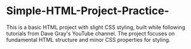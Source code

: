 # Simple-HTML-Project-Practice-
This is a basic HTML project with slight CSS styling, built while following tutorials from Dave Gray's YouTube channel. The project focuses on fundamental HTML structure and minor CSS properties for styling.
